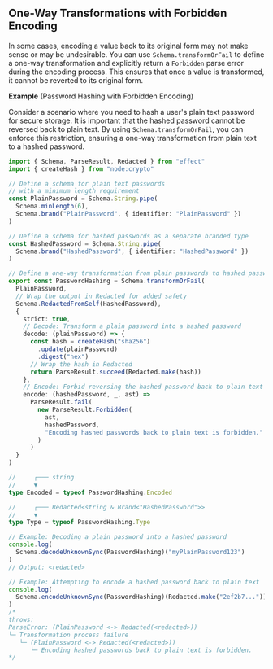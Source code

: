 ## One-Way Transformations with Forbidden Encoding

In some cases, encoding a value back to its original form may not make sense or may be undesirable. You can use `Schema.transformOrFail` to define a one-way transformation and explicitly return a `Forbidden` parse error during the encoding process. This ensures that once a value is transformed, it cannot be reverted to its original form.

**Example** (Password Hashing with Forbidden Encoding)

Consider a scenario where you need to hash a user's plain text password for secure storage. It is important that the hashed password cannot be reversed back to plain text. By using `Schema.transformOrFail`, you can enforce this restriction, ensuring a one-way transformation from plain text to a hashed password.

```ts twoslash
import { Schema, ParseResult, Redacted } from "effect"
import { createHash } from "node:crypto"

// Define a schema for plain text passwords
// with a minimum length requirement
const PlainPassword = Schema.String.pipe(
  Schema.minLength(6),
  Schema.brand("PlainPassword", { identifier: "PlainPassword" })
)

// Define a schema for hashed passwords as a separate branded type
const HashedPassword = Schema.String.pipe(
  Schema.brand("HashedPassword", { identifier: "HashedPassword" })
)

// Define a one-way transformation from plain passwords to hashed passwords
export const PasswordHashing = Schema.transformOrFail(
  PlainPassword,
  // Wrap the output in Redacted for added safety
  Schema.RedactedFromSelf(HashedPassword),
  {
    strict: true,
    // Decode: Transform a plain password into a hashed password
    decode: (plainPassword) => {
      const hash = createHash("sha256")
        .update(plainPassword)
        .digest("hex")
      // Wrap the hash in Redacted
      return ParseResult.succeed(Redacted.make(hash))
    },
    // Encode: Forbid reversing the hashed password back to plain text
    encode: (hashedPassword, _, ast) =>
      ParseResult.fail(
        new ParseResult.Forbidden(
          ast,
          hashedPassword,
          "Encoding hashed passwords back to plain text is forbidden."
        )
      )
  }
)

//     ┌─── string
//     ▼
type Encoded = typeof PasswordHashing.Encoded

//     ┌─── Redacted<string & Brand<"HashedPassword">>
//     ▼
type Type = typeof PasswordHashing.Type

// Example: Decoding a plain password into a hashed password
console.log(
  Schema.decodeUnknownSync(PasswordHashing)("myPlainPassword123")
)
// Output: <redacted>

// Example: Attempting to encode a hashed password back to plain text
console.log(
  Schema.encodeUnknownSync(PasswordHashing)(Redacted.make("2ef2b7..."))
)
/*
throws:
ParseError: (PlainPassword <-> Redacted(<redacted>))
└─ Transformation process failure
   └─ (PlainPassword <-> Redacted(<redacted>))
      └─ Encoding hashed passwords back to plain text is forbidden.
*/
```
